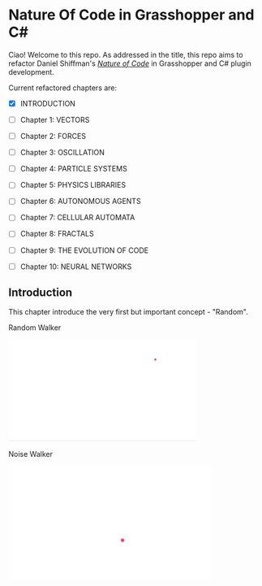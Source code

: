 # Nature Of Code in Grasshopper and C#

Ciao! Welcome to this repo. As addressed in the title, this repo aims to refactor Daniel Shiffman's [*Nature of Code*](https://natureofcode.com/) in Grasshopper and C# plugin development.



Current refactored chapters are:

- [x] INTRODUCTION
- [ ] Chapter 1: VECTORS
- [ ] Chapter 2: FORCES
- [ ] Chapter 3: OSCILLATION
- [ ] Chapter 4: PARTICLE SYSTEMS
- [ ] Chapter 5: PHYSICS LIBRARIES
- [ ] Chapter 6: AUTONOMOUS AGENTS
- [ ] Chapter 7: CELLULAR AUTOMATA
- [ ] Chapter 8: FRACTALS
- [ ] Chapter 9: THE EVOLUTION OF CODE
- [ ] Chapter 10: NEURAL NETWORKS



## Introduction

This chapter introduce the very first but important concept - "Random".

Random Walker

<img src="README.assets/randomWalker.gif" alt="randomWalker" style="zoom:50%;" />

Noise Walker

<img src="README.assets/noiseWalker.gif" alt="noiseWalker" style="zoom:50%;" />
